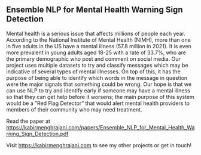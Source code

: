 ## Ensemble NLP for Mental Health Warning Sign Detection

Mental health is a serious issue that affects millions of people each year. According to the National Institute of Mental Health (NIMH), more than one in five adults in the US have a mental illness (57.8 million in 2021). It is even more prevalent in young adults aged 18-25 with a rate of 33.7%, who are the primary demographic who post and comment on social media. Our project uses multiple datasets to try and classify messages which may be indicative of several types of mental illnesses. On top of this, it has the purpose of being able to identify which words in the message in question were the major signals that something could be wrong. Our hope is that we can use NLP to try and identify early if someone may have a mental illness so that they can get help before it worsens; the main purpose of this system would be a ”Red Flag Detector” that would alert mental health providers to members of their community who may need treatment.

Read the paper at https://kabirmenghrajani.com/papers/Ensemble_NLP_for_Mental_Health_Warning_Sign_Detection.pdf

Visit https://kabirmenghrajani.com to see my other projects or get in touch!

